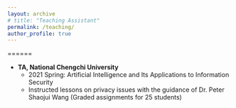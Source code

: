 ```yaml
---
layout: archive
# title: "Teaching Assistant"
permalink: /teaching/
author_profile: true
---
```


<!-- 🧑‍🏫 Teaching Assistant -->
======

* **TA, National Chengchi University**
  * 2021 Spring: Artificial Intelligence and Its Applications to Information Security
  * Instructed lessons on privacy issues with the guidance of Dr. Peter Shaojui Wang (Graded assignments for 25 students)

